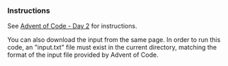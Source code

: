 ### Instructions

See [Advent of Code - Day 2](https://adventofcode.com/2023/day/2) for instructions.

You can also download the input from the same page. In order to run this code, an "input.txt" file must exist in the current directory, matching the format of the input file provided by Advent of Code.